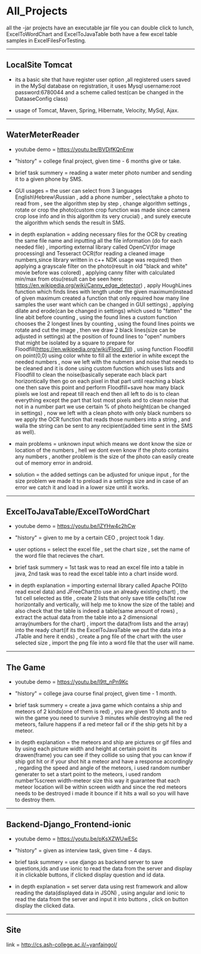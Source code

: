 # All_Projects
all the -jar projects have an executable jar file you can double click to lunch, ExcelToWordChart and ExcelToJavaTable both have a few excel table samples in ExcelFilesForTesting.

----------

**LocalSite Tomcat**
-------------

- its a basic site that have register user option ,all registered users saved in the MySql database on registration, it uses Mysql username:root password:6780044 and a scheme called test(can be changed in the DataaseConfig class)

- usage of Tomcat, Maven, Spring, Hibernate, Velocity, MySql, Ajax.

----------

**WaterMeterReader**
-------------

- youtube demo = https://youtu.be/BVDjfKQnEnw

- "history" = college final project, given time - 6 months give or take.

- brief task summery = reading a water meter photo number and sending it to a given phone by SMS.

- GUI usages = the user can select from 3 languages English\Hebrew\Russian , add a phone number , select/take a photo to read from , see the algorithm step by step , change algorithm settings , rotate or crop the photo(custom crop function was made since camera crop lose info and in this algorithm its very crucial) , and surely execute the algorithm which sends the result in SMS.

- in depth explanation = adding necessary files for the OCR by creating the same file name and inputting all the file information (do for each needed file) , importing external library called OpenCV(for image processing) and Tesseract OCR(for reading a cleaned image numbers,since library written in c++ NDK usage was required) then applying a grayscale filter on the photo(result in old "black and white" movie before was colored) , applying canny filter with calculated min/max from otsu(result can be seen here: https://en.wikipedia.org/wiki/Canny_edge_detector) , apply HoughLines function which finds lines with length under the given maximum(instead of given maximum created a function that only required how many line samples the user want which can be changed in GUI settings) , applying dilate and erode(can be changed in settings) which used to "fatten" the line abit before counting , using the found lines a custom function chooses the 2 longest lines by counting , using the found lines points we rotate and cut the image , then we draw 2 black lines(size can be adjusted in settings) at the position of found lines to "open" numbers that might be isolated by a square to prepare for Floodfill(https://en.wikipedia.org/wiki/Flood_fill) , using function Floodfill on point(0,0) using color white to fill all the exterior in white except the needed numbers , now we left with the nubmers and noise that needs to be cleaned and it is done using custom function which uses lists and Floodfill to clean the noise(basically seperate each black part horizontically then go on each pixel in that part until reaching a black one then save this point and perform Floodfill+save how many black pixels we lost and repeat till reach end then all left to do is to clean everything except the part that lost most pixels and to clean noise that not in a number part we use certain % of photo height(can be changed in settings) , now we left with a clean photo with only black numbers so we apply the OCR function that reads those numbers into a string , and walla the string can be sent to any recipient(added time sent in the SMS as well).

- main problems = unknown input which means we dont know the size or location of the numbers , hell we dont even know if the photo contains any numbers , another problem is the size of the photo can easily create out of memory error in android.

- solution = the added settings can be adjusted for unique input , for the size problem we made it to preload in a settings size and in case of an error we catch it and load in a lower size until it works.

----------

**ExcelToJavaTable/ExcelToWordChart**
-------------

- youtube demo = https://youtu.be/lZYHw4c2hCw

- "history" = given to me by a certain CEO , project took 1 day.

- user options = select the excel file , set the chart size , set the name of the word file that recieves the chart.

- brief task summery = 1st task was to read an excel file into a table in java, 2nd task was to read the excel table into a chart inside word.

- in depth explanation = importing external library called Apache POI(to read excel data) and JFreeChart(to use an already existing chart) , the 1st cell selected as title , create 2 lists that only save title cells(1st row horizontally and vertically, will help me to know the size of the table) and also check that the table is indeed a table(same amount of rows) , extract the actual data from the table into a 2 dimensional array(numbers for the chart) , import the data(from lists and the array) into the ready chart(if its the ExcelToJavaTable we put the data into a JTable and here it ends) , create a png file of the chart with the user selected size , import the png file into a word file that the user will name.


----------

**The Game**
-------------

- youtube demo = https://youtu.be/I9tt_nPn9Kc

- "history" = college java course final project, given time - 1 month.

- brief task summery = create a java game which contains a ship and meteors of 2 kinds(one of them is red) , you are given 10 shots and to win the game you need to survive 3 minutes while destroying all the red meteors, failure happens if a red meteor fall or if the ship gets hit by a meteor.

- in depth explanation = the meteors and ship are pictures or gif files and by using each picture width and height at certain point its drawen(frame) you can see if they collide so using that you can know if ship got hit or if your shot hit a meteor and have a response accordingly , regarding the speed and angle of the meteors, i used random number generater to set a start point to the meteors, i used random number%screen width-meteor size this way it guarantee that each meteor location will be within screen width and since the red meteors needs to be destroyed i made it bounce if it hits a wall so you will have to destroy them.


----------

**Backend-Django_Frontend-ionic**
-------------

- youtube demo = https://youtu.be/pKsXZWUwESc

- "history" = given as interview task, given time - 4 days.

- brief task summery = use django as backend server to save questions,ids and use ionic to read the data from the server and display it in clickable buttons, if clicked display question and id data.

- in depth explanation = set server data using rest framework and allow reading the data(displayed data in JSON) , using angular and ionic to read the data from the server and input it into buttons , click on button display the clicked data.


----------

**Site**
-------------

link = http://cs.ash-college.ac.il/~yanfaingol/